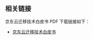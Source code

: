 ## 相关链接

京东云迁移技术白皮书 PDF 下载链接如下：

- [京东云迁移技术白皮书](https://jdcloud-marketing.s3.cn-north-1.jdcloud-oss.com/WhitePaper/JD-Cloud-Migration-Technology-WhitePaper.pdf)

  

